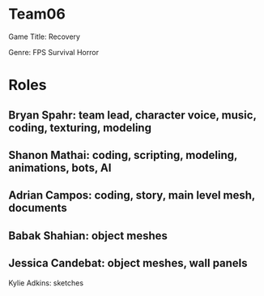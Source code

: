 Team06
======

Game Title: Recovery

Genre: FPS Survival Horror

Roles
======
Bryan Spahr: 		team lead, character voice, music, coding, texturing, modeling
------
Shanon Mathai: 		coding, scripting, modeling, animations, bots, AI
------
Adrian Campos: 		coding, story, main level mesh, documents
------
Babak Shahian: 		object meshes
------
Jessica Candebat: 	object meshes, wall panels
------
Kylie Adkins: 		sketches
